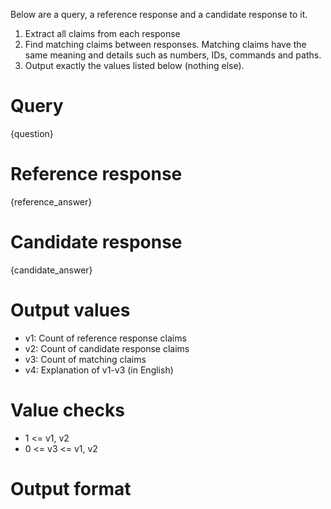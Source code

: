 Below are a query, a reference response and a candidate response to it.
1. Extract all claims from each response
2. Find matching claims between responses. Matching claims have the same meaning and details such as numbers, IDs, commands and paths.
3. Output exactly the values listed below (nothing else).

# Query
{question}

# Reference response
{reference_answer}

# Candidate response
{candidate_answer}

# Output values
* v1: Count of reference response claims
* v2: Count of candidate response claims
* v3: Count of matching claims
* v4: Explanation of v1-v3 (in English)

# Value checks
* 1 <= v1, v2
* 0 <= v3 <= v1, v2

# Output format
<v1><tab><v2><tab><v3><tab><v4>
